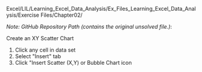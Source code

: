 Excel/LIL/Learning_Excel_Data_Analysis/Ex_Files_Learning_Excel_Data_Analysis/Exercise Files/Chapter02/

*Note: GitHub Repository Path (contains the original unsolved file.)*:


Create an XY Scatter Chart
1. Click any cell in data set
2. Select "Insert" tab
3. Click "Insert Scatter (X,Y) or Bubble Chart icon
